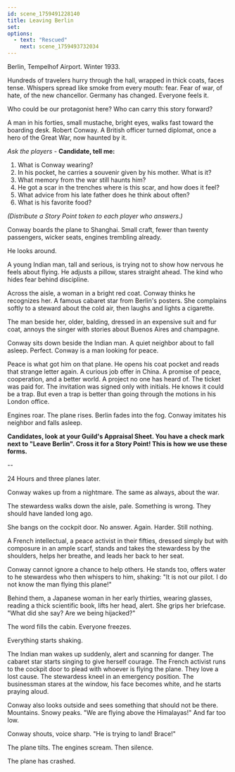 ```yaml
---
id: scene_1759491228140
title: Leaving Berlin
set:
options:
  - text: "Rescued"
    next: scene_1759493732034
---
```


Berlin, Tempelhof Airport. Winter 1933.

Hundreds of travelers hurry through the hall, wrapped in thick coats, faces tense.
Whispers spread like smoke from every mouth: fear. Fear of war, of hate, of the new chancellor. Germany has changed. Everyone feels it.

Who could be our protagonist here?
Who can carry this story forward?

A man in his forties, small mustache, bright eyes, walks fast toward the boarding desk.
Robert Conway.
A British officer turned diplomat, once a hero of the Great War, now haunted by it.

*Ask the players* - **Candidate, tell me:**
1. What is Conway wearing?
2. In his pocket, he carries a souvenir given by his mother. What is it?
3. What memory from the war still haunts him?
4. He got a scar in the trenches where is this scar, and how does it feel?
5. What advice from his late father does he think about often?
6. What is his favorite food?

*(Distribute a Story Point token to each player who answers.)*

Conway boards the plane to Shanghai.
Small craft, fewer than twenty passengers, wicker seats, engines trembling already.

He looks around.

A young Indian man, tall and serious, is trying not to show how nervous he feels about flying. He adjusts a pillow, stares straight ahead. The kind who hides fear behind discipline.

Across the aisle, a woman in a bright red coat. Conway thinks he recognizes her.
A famous cabaret star from Berlin's posters.
She complains softly to a steward about the cold air, then laughs and lights a cigarette.

The man beside her, older, balding, dressed in an expensive suit and fur coat, annoys the singer with stories about Buenos Aires and champagne.

Conway sits down beside the Indian man.
A quiet neighbor about to fall asleep. Perfect.
Conway is a man looking for peace.

Peace is what got him on that plane.
He opens his coat pocket and reads that strange letter again.
A curious job offer in China.
A promise of peace, cooperation, and a better world.
A project no one has heard of.
The ticket was paid for. The invitation was signed only with initials.
He knows it could be a trap.
But even a trap is better than going through the motions in his London office.

Engines roar.
The plane rises.
Berlin fades into the fog.
Conway imitates his neighbor and falls asleep.

**Candidates, look at your Guild's Appraisal Sheet. You have a check mark next to "Leave Berlin". Cross it for a Story Point! This is how we use these forms.**

--

24 Hours and three planes later.

Conway wakes up from a nightmare. 
The same as always, about the war.

The stewardess walks down the aisle, pale.
Something is wrong.
They should have landed long ago.

She bangs on the cockpit door. No answer.
Again. Harder. Still nothing.

A French intellectual, a peace activist in their fifties, dressed simply but with composure in an ample scarf, stands and takes the stewardess by the shoulders, helps her breathe, and leads her back to her seat.

Conway cannot ignore a chance to help others.
He stands too, offers water to he stewardess who then whispers to him, shaking:
"It is not our pilot. I do not know the man flying this plane!"

Behind them, a Japanese woman in her early thirties, wearing glasses, reading a thick scientific book, lifts her head, alert. She grips her briefcase.
"What did she say? Are we being hijacked?"

The word fills the cabin.
Everyone freezes.

Everything starts shaking.

The Indian man wakes up suddenly, alert and scanning for danger.
The cabaret star starts singing to give herself courage.
The French activist runs to the cockpit door to plead with whoever is flying the plane. They love a lost cause.
The stewardess kneel in an emergency position.
The businessman stares at the window, his face becomes white, and he starts praying aloud.


Conway also looks outside and sees something that should not be there.
Mountains.
Snowy peaks.
"We are flying above the Himalayas!"
And far too low.

Conway shouts, voice sharp.
"He is trying to land! Brace!"

The plane tilts. The engines scream.
Then silence.

The plane has crashed.